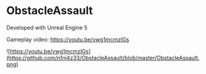 # ObstacleAssault

Developed with Unreal Engine 5

Gameplay video: https://youtu.be/vwg1mcmzlGs

![https://youtu.be/vwg1mcmzlGs](https://github.com/n1nj4z33/ObstacleAssault/blob/master/ObstacleAssault.png)